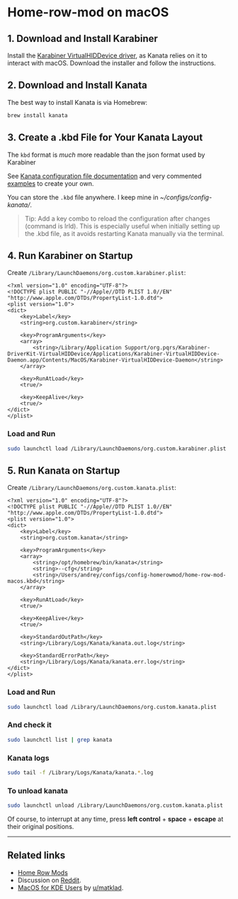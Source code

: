 # Home-row-mod on macOS

## 1. Download and Install Karabiner

Install the [Karabiner VirtualHIDDevice driver](https://github.com/pqrs-org/Karabiner-DriverKit-VirtualHIDDevice/tree/main), as Kanata relies on it to interact with macOS. Download the installer and follow the instructions.

## 2. Download and Install Kanata

The best way to install Kanata is via Homebrew:

```sh
brew install kanata
```

## 3. Create a .kbd File for Your Kanata Layout

The `kbd` format is *much* more readable than the json format used by Karabiner

See [Kanata configuration file documentation](https://github.com/jtroo/kanata/blob/main/docs/config.adoc) and very commented [examples](https://github.com/jtroo/kanata/tree/main/cfg_samples) to create your own.

You can store the `.kbd` file anywhere. I keep mine in *~/configs/config-kanata/*.

> Tip: Add a key combo to reload the configuration after changes (command is lrld). This is especially useful when initially setting up the .kbd file, as it avoids restarting Kanata manually via the terminal.

## 4. Run Karabiner on Startup

Create `/Library/LaunchDaemons/org.custom.karabiner.plist`:

```
<?xml version="1.0" encoding="UTF-8"?>
<!DOCTYPE plist PUBLIC "-//Apple//DTD PLIST 1.0//EN" "http://www.apple.com/DTDs/PropertyList-1.0.dtd">
<plist version="1.0">
<dict>
    <key>Label</key>
    <string>org.custom.karabiner</string>

    <key>ProgramArguments</key>
    <array>
        <string>/Library/Application Support/org.pqrs/Karabiner-DriverKit-VirtualHIDDevice/Applications/Karabiner-VirtualHIDDevice-Daemon.app/Contents/MacOS/Karabiner-VirtualHIDDevice-Daemon</string>
    </array>

    <key>RunAtLoad</key>
    <true/>

    <key>KeepAlive</key>
    <true/>
</dict>
</plist>
```

### Load and Run

```sh
sudo launchctl load /Library/LaunchDaemons/org.custom.karabiner.plist
```

## 5. Run Kanata on Startup

Create `/Library/LaunchDaemons/org.custom.kanata.plist`:

```
<?xml version="1.0" encoding="UTF-8"?>
<!DOCTYPE plist PUBLIC "-//Apple//DTD PLIST 1.0//EN" "http://www.apple.com/DTDs/PropertyList-1.0.dtd">
<plist version="1.0">
<dict>
    <key>Label</key>
    <string>org.custom.kanata</string>

    <key>ProgramArguments</key>
    <array>
        <string>/opt/homebrew/bin/kanata</string>
        <string>--cfg</string>
        <string>/Users/andrey/configs/config-homerowmod/home-row-mod-macos.kbd</string>
    </array>

    <key>RunAtLoad</key>
    <true/>

    <key>KeepAlive</key>
    <true/>

    <key>StandardOutPath</key>
    <string>/Library/Logs/Kanata/kanata.out.log</string>

    <key>StandardErrorPath</key>
    <string>/Library/Logs/Kanata/kanata.err.log</string>
</dict>
</plist>
```

### Load and Run

```sh
sudo launchctl load /Library/LaunchDaemons/org.custom.kanata.plist
```

### And check it

```sh
sudo launchctl list | grep kanata
```

### Kanata logs

```sh
sudo tail -f /Library/Logs/Kanata/kanata.*.log
```

### To unload kanata

```sh
sudo launchctl unload /Library/LaunchDaemons/org.custom.kanata.plist
```

Of course, to interrupt at any time, press **left control** + **space** + **escape** at their original positions.

***

## Related links

 - [Home Row Mods](https://github.com/dreamsofcode-io/home-row-mods)
 - Discussion on [Reddit](https://www.reddit.com/r/ErgoMechKeyboards/comments/1fojvif/is_anybody_running_kanata_on_macos_to_do_keyboard/).
 - [MacOS for KDE Users](https://matklad.github.io/2025/02/23/macos-for-kde-users.html) by [u/matklad](https://www.reddit.com/user/matklad/).

